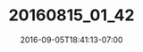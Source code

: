 ---
title: "20160815_01_42"
date: 2016-09-05T18:41:13-07:00
draft: false
location: Seattle, WA
img_url: https://d17enza3bfujl8.cloudfront.net/20160815_01_42.jpg
original_fn: ""
tags:
- Seattle, WA
- landscapes
- sunsets

---